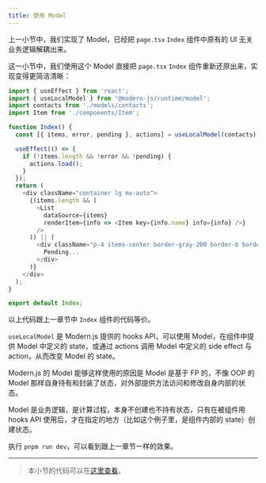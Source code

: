 ```yaml
---
title: 使用 Model
---
```


上一小节中，我们实现了 Model，已经把 `page.tsx` `Index` 组件中原有的 UI 无关业务逻辑解耦出来。

这一小节中，我们使用这个 Model 直接把 `page.tsx` `Index` 组件重新还原出来，实现变得更简洁清晰：

```js title="src/contacts/routes/page.tsx"
import { useEffect } from 'react';
import { useLocalModel } from '@modern-js/runtime/model';
import contacts from './models/contacts';
import Item from './components/Item';

function Index() {
  const [{ items, error, pending }, actions] = useLocalModel(contacts);

  useEffect(() => {
    if (!items.length && !error && !pending) {
      actions.load();
    }
  });
  return (
    <div className="container lg mx-auto">
      {(items.length && (
        <List
          dataSource={items}
          renderItem={info => <Item key={info.name} info={info} />}
        />
      )) || (
        <div className="p-4 items-center border-gray-200 border-b border-t custom-text-gray">
          Pending...
        </div>
      )}
    </div>
  );
}

export default Index;
```

以上代码跟上一章节中 `Index` 组件的代码等价。

`useLocalModel` 是 Modern.js 提供的 hooks API，可以使用 Model，在组件中提供 Model 中定义的 state，或通过 actions 调用 Model 中定义的 side effect 与 action，从而改变 Model 的 state。

Modern.js 的 Model 能够这样使用的原因是 Model 是基于 FP 的，不像 OOP 的 Model 那样自身持有和封装了状态，对外部提供方法访问和修改自身内部的状态。

Model 是业务逻辑，是计算过程，本身不创建也不持有状态，只有在被组件用 hooks API 使用后，才在指定的地方（比如这个例子里，是组件内部的 state）创建状态。

执行 `pnpm run dev`，可以看到跟上一章节一样的效果。

---

> 本小节的代码可以在[这里查看](https://github.com/modern-js-dev/modern-js-examples/tree/main/tutorials/c10/hello-modern-3)。

